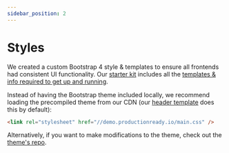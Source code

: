 ```yaml
---
sidebar_position: 2
---
```


# Styles

We created a custom Bootstrap 4 style & templates to ensure all frontends had consistent UI functionality. Our [starter kit](https://github.com/gothinkster/realworld-starter-kit) includes all the [templates & info required to get up and running](https://github.com/gothinkster/realworld-starter-kit/blob/master/FRONTEND_INSTRUCTIONS.md).

Instead of having the Bootstrap theme included locally, we recommend loading the precompiled theme from our CDN (our [header template](/specs/frontend-specs/templates.md#header) does this by default):

```html
<link rel="stylesheet" href="//demo.productionready.io/main.css" />
```

Alternatively, if you want to make modifications to the theme, check out the [theme's repo](https://github.com/gothinkster/conduit-bootstrap-template).

